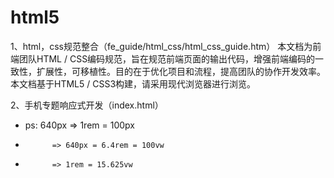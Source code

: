 ﻿# html5

1、html，css规范整合（fe_guide/html_css/html_css_guide.htm）
本文档为前端团队HTML / CSS编码规范，旨在规范前端页面的输出代码，增强前端编码的一致性，扩展性，可移植性。目的在于优化项目和流程，提高团队的协作开发效率。
本文档基于HTML5 / CSS3构建，请采用现代浏览器进行浏览。

2、手机专题响应式开发（index.html）
* ps: 640px => 1rem = 100px
*           => 640px = 6.4rem = 100vw
*           => 1rem = 15.625vw


